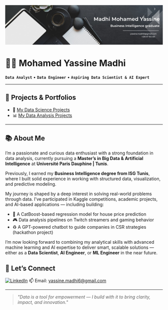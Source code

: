 <center><img alt="Header" src="https://github.com/yassine978/yassine978/blob/main/header.jfif?raw=true"/></center>

# 👨‍💻 Mohamed Yassine Madhi

**`Data Analyst`** • **`Data Engineer`** • **`Aspiring Data Scientist & AI Expert`**

---

## 🚀 Projects & Portfolios

- 🔬 [My Data Science Projects](https://github.com/stars/yassine978/lists/data-science-projects)
- 📊 [My Data Analysis Projects](https://github.com/stars/yassine978/lists/data-analysis)

---

## 📚 About Me

I’m a passionate and curious data enthusiast with a strong foundation in data analysis, currently pursuing a **Master’s in Big Data & Artificial Intelligence** at **Université Paris Dauphine | Tunis**.

Previously, I earned my **Business Intelligence degree from ISG Tunis**, where I built solid experience in working with structured data, visualization, and predictive modeling.

My journey is shaped by a deep interest in solving real-world problems through data. I’ve participated in Kaggle competitions, academic projects, and AI-based applications — including building:

- 🧠 A CatBoost-based regression model for house price prediction
- 🎮 Data analysis pipelines on Twitch streamers and gaming behavior
- ♻️ A GPT-powered chatbot to guide companies in CSR strategies (hackathon project)

I’m now looking forward to combining my analytical skills with advanced machine learning and AI expertise to deliver smart, scalable solutions — either as a **Data Scientist**, **AI Engineer**, or **ML Engineer** in the near future.


## 🤝 Let’s Connect

[![LinkedIn](https://img.shields.io/badge/LinkedIn-blue?style=flat&logo=linkedin)](https://www.linkedin.com/in/madhi-mohamed-yassine/)
📫 Email: yassine.madhi6@gmail.com

---
> *"Data is a tool for empowerment — I build with it to bring clarity, impact, and innovation."*



